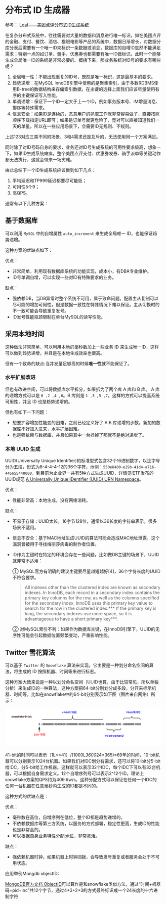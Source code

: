 # 分布式 ID 生成器

参考： [Leaf——美团点评分布式ID生成系统](https://tech.meituan.com/2017/04/21/mt-leaf.html)

在复杂分布式系统中，往往需要对大量的数据和消息进行唯一标识。如在美团点评的金融、支付、餐饮、酒店、猫眼电影等产品的系统中，数据日渐增长，对数据分库分表后需要有一个唯一ID来标识一条数据或消息，数据库的自增ID显然不能满足需求；特别一点的如订单、骑手、优惠券也都需要有唯一ID做标识。此时一个能够生成全局唯一ID的系统是非常必要的。概括下来，那业务系统对ID号的要求有哪些呢？

1. 全局唯一性：不能出现重复的ID号，既然是唯一标识，这是最基本的要求。
2. 趋势递增：在MySQL InnoDB引擎中使用的是聚集索引，由于多数RDBMS使用B-tree的数据结构来存储索引数据，在主键的选择上面我们应该尽量使用有序的主键保证写入性能。
3. 单调递增：保证下一个ID一定大于上一个ID，例如事务版本号、IM增量消息、排序等特殊需求。
4. 信息安全：如果ID是连续的，恶意用户的扒取工作就非常容易做了，直接按照顺序下载指定URL即可；如果是订单号就更危险了，竞对可以直接知道我们一天的单量。所以在一些应用场景下，会需要ID无规则、不规则。

上述123对应三类不同的场景，3和4需求还是互斥的，无法使用同一个方案满足。

同时除了对ID号码自身的要求，业务还对ID号生成系统的可用性要求极高，想象一下，如果ID生成系统瘫痪，整个美团点评支付、优惠券发券、骑手派单等关键动作都无法执行，这就会带来一场灾难。

由此总结下一个ID生成系统应该做到如下几点：

1. 平均延迟和TP999延迟都要尽可能低；
2. 可用性5个9；
3. 高QPS。

通常有以下几种方案：

## 基于数据库
可以利用 `MySQL` 中的自增属性 `auto_increment` 来生成全局唯一 ID，也能保证趋势递增。

这种方案的优缺点如下：

优点：

- 非常简单，利用现有数据库系统的功能实现，成本小，有DBA专业维护。
- ID号单调自增，可以实现一些对ID有特殊要求的业务。

缺点：

- 强依赖DB，当DB异常时整个系统不可用，属于致命问题。配置主从复制可以尽可能的增加可用性，但是数据一致性在特殊情况下难以保证。主从切换时的不一致可能会导致重复发号。
- ID发号性能瓶颈限制在单台MySQL的读写性能。

## 采用本地时间

这种做法非常简单，可以利用本地的毫秒数加上一些业务 ID 来生成唯一ID，这样可以做到趋势递增，并且是在本地生成效率也很高。

但有一个致命的缺点:当并发量足够高的时候**唯一性**就不能保证了。

### 水平扩展改进
但也有改进空间，可以将数据库水平拆分，如果拆为了两个库 A 库和 B 库。
A 库的递增方式可以是 `0 ,2 ,4 ,6`。B 库则是 `1 ,3 ,5 ,7`。这样的方式可以提高系统可用性，并且 ID 也是趋势递增的。

但也有如下一下问题：

- 想要扩容增加性能变的困难，之前已经定义好了 A B 库递增的步数，新加的数据库不好加入进来，水平扩展困难。
- 也是强依赖与数据库，并且如果其中一台挂掉了那就不是绝对递增了。

### 本地 UUID 生成
  UUID(Universally Unique Identifier)的标准型式包含32个16进制数字，以连字号分为五段，形式为8-4-4-4-12的36个字符，示例：`550e8400-e29b-41d4-a716-446655440000`，到目前为止业界一共有5种方式生成UUID，详情见IETF发布的UUID规范 [A Universally Unique IDentifier (UUID) URN Namespace](http://www.ietf.org/rfc/rfc4122.txt)。

  优点：
  - 性能非常高：本地生成，没有网络消耗。

  缺点：
  - 不易于存储：UUID太长，16字节128位，通常以36长度的字符串表示，很多场景不适用。

  - 信息不安全：基于MAC地址生成UUID的算法可能会造成MAC地址泄露，这个漏洞曾被用于寻找梅丽莎病毒的制作者位置。

  - ID作为主键时在特定的环境会存在一些问题，比如做DB主键的场景下，UUID就非常不适用：

    ① MySQL官方有明确的建议主键要尽量越短越好[4]，36个字符长度的UUID不符合要求。

    > All indexes other than the clustered index are known as secondary indexes. In InnoDB, each record in a secondary index contains the primary key columns for the row, as well as the columns specified for the secondary index. InnoDB uses this primary key value to search for the row in the clustered index.*** If the primary key is long, the secondary indexes use more space, so it is advantageous to have a short primary key***.

    ② 对MySQL索引不利：如果作为数据库主键，在InnoDB引擎下，UUID的无序性可能会引起数据位置频繁变动，严重影响性能。

## Twitter 雪花算法

可以基于 `Twitter` 的 `Snowflake` 算法来实现。它主要是一种划分命名空间的算法，将生成的 ID 按照机器、时间等来进行标志。

这种方案大致来说是一种以划分命名空间（UUID也算，由于比较常见，所以单独分析）来生成ID的一种算法，这种方案把64-bit分别划分成多段，分开来标示机器、时间等，比如在snowflake中的64-bit分别表示如下图（图片来自网络）所示：

![image](./pics/eee18df9.png)

41-bit的时间可以表示（1L<<41）/(1000L*3600*24*365)=69年的时间，10-bit机器可以分别表示1024台机器。如果我们对IDC划分有需求，还可以将10-bit分5-bit给IDC，分5-bit给工作机器。这样就可以表示32个IDC，每个IDC下可以有32台机器，可以根据自身需求定义。12个自增序列号可以表示2^12个ID，理论上snowflake方案的QPS约为409.6w/s，这种分配方式可以保证在任何一个IDC的任何一台机器在任意毫秒内生成的ID都是不同的。

这种方式的优缺点是：

优点：

- 毫秒数在高位，自增序列在低位，整个ID都是趋势递增的。
- 不依赖数据库等第三方系统，以服务的方式部署，稳定性更高，生成ID的性能也是非常高的。
- 可以根据自身业务特性分配bit位，非常灵活。

缺点：

- 强依赖机器时钟，如果机器上时钟回拨，会导致发号重复或者服务会处于不可用状态。

应用举例Mongdb objectID:

[MongoDB官方文档 ObjectID](https://docs.mongodb.com/manual/reference/method/ObjectId/#description)可以算作是和snowflake类似方法，通过“时间+机器码+pid+inc”共12个字节，通过4+3+2+3的方式最终标识成一个24长度的十六进制字符